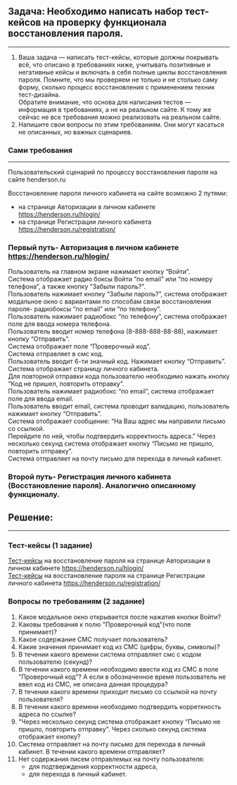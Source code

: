 ## Задача: Необходимо написать набор тест-кейсов на проверку функционала восстановления пароля.  
----
1. Ваша задача — написать тест-кейсы, которые должны покрывать всё, что описано в требованиях ниже, учитывать позитивные и негативные кейсы и включать в себя полные циклы восстановления пароля. Помните, что мы проверяем не только и не столько саму форму, сколько процесс восстановления с применением техник тест-дизайна.  
Обратите внимание, что основа для написания тестов — информация в требованиях, а не на реальном сайте. К тому же сейчас не все требования можно реализовать на реальном сайте.
2. Напишите свои вопросы по этим требованиям. Они могут касаться не описанных, но важных сценариев.
### Сами требования
-------
Пользовательский сценарий по процессу восстановления пароля на сайте henderson.ru  

Восстановление пароля личного кабинета на сайте возможно 2 путями:  
- на странице Авторизации в личном кабинете  https://henderson.ru/hlogin/  
- на странице Регистрации личного кабинета https://henderson.ru/registration/   

### Первый путь- Авторизация в личном кабинете https://henderson.ru/hlogin/
Пользователь на главном экране нажимает кнопку “Войти”.  
Система отображает радио боксы Войти “по email” или “по номеру телефона”, а также кнопку “Забыли пароль?”.  
Пользователь нажимает кнопку “Забыли пароль?”, система отображает модальное окно с вариантами по способам связи восстановления пароля- радиобоксы “по email” или “по телефону”.  
Пользователь нажимает радиобокс “по телефону”, система отображает поле для ввода номера телефона.   
Пользователь вводит номер телефона (8-888-888-88-88), нажимает кнопку “Отправить”.   
Система отображает поле “Проверочный код”.  
Система отправляет в смс код.   
Пользователь вводит 6-ти значный код. Нажимает кнопку “Отправить”. Система отображает страницу личного кабинета.   
Для повторной отправки кода пользователю необходимо нажать кнопку “Код не пришел, повторить отправку”.     
Пользователь нажимает радиобокс “по email”, система отображает поле для ввода email.  
Пользователь вводит email, система проводит валидацию, пользователь нажимает кнопку “Отправить”.  
Система отображает сообщение: “На Ваш адрес мы направили письмо со ссылкой.  
Перейдите по ней, чтобы подтвердить корректность адреса.” Через несколько секунд система отображает кнопку “Письмо не пришло, повторить отправку”.  
Система отправляет на почту письмо для перехода в личный кабинет.    
### Второй путь- Регистрация личного кабинета (Восстановление пароля). Аналогично описанному функционалу.  

## Решение:  
----
### Тест-кейсы (1 задание)    
[Тест-кейсы](https://disk.yandex.ru/i/lRSouY4yjglzGg) на восстановление пароля на странице Авторизации в личном кабинете  https://henderson.ru/hlogin/    
[Тест-кейсы](https://disk.yandex.ru/i/z99CYHWNyFJ1Dw) на восстановление пароля на странице Регистрации личного кабинета https://henderson.ru/registration/   

### Вопросы по требованиям  (2 задание)  
1. Какое модальное окно открывается после нажатия кнопки Войти?  
2. Каковы требования к полю "Проверочный код"(что поле принимает)?   
3. Какое содержание СМС получает пользователь?  
4. Какие значения принимает код из СМС (цифры, буквы, символы)?  
5. В течении какого времени система отправляет смс с кодом пользователю (секунд)?   
6. В течении какого времени необходимо ввести код из СМС в поле "Проверочный код"? А если в обозначенное время пользователь не ввел код из СМС, не описана данная процедура?  
7. В течении какого времени приходит письмо со ссылкой на почту пользователя?  
8. В течении какого времени необходимо подтвердить корреткность адреса по ссылке?  
9. "Через несколько секунд система отображает кнопку “Письмо не пришло, повторить отправку". Через сколько секунд система отображает кнопку?  
10. Система отправляет на почту письмо для перехода в личный кабинет. В течении какого времени отправляет?  
11. Нет содержания писем отправлемых на почту пользователя:
    - для подтверждения корректности адреса,
    - для перехода в личный кабинет.  


